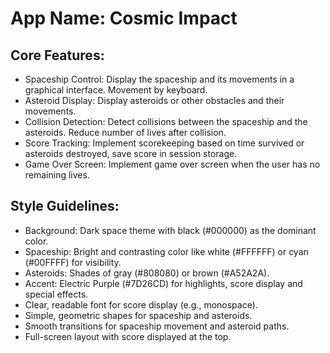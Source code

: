 # **App Name**: Cosmic Impact

## Core Features:

- Spaceship Control: Display the spaceship and its movements in a graphical interface. Movement by keyboard.
- Asteroid Display: Display asteroids or other obstacles and their movements.
- Collision Detection: Detect collisions between the spaceship and the asteroids. Reduce number of lives after collision.
- Score Tracking: Implement scorekeeping based on time survived or asteroids destroyed, save score in session storage.
- Game Over Screen: Implement game over screen when the user has no remaining lives.

## Style Guidelines:

- Background: Dark space theme with black (#000000) as the dominant color.
- Spaceship: Bright and contrasting color like white (#FFFFFF) or cyan (#00FFFF) for visibility.
- Asteroids: Shades of gray (#808080) or brown (#A52A2A).
- Accent: Electric Purple (#7D26CD) for highlights, score display and special effects.
- Clear, readable font for score display (e.g., monospace).
- Simple, geometric shapes for spaceship and asteroids.
- Smooth transitions for spaceship movement and asteroid paths.
- Full-screen layout with score displayed at the top.